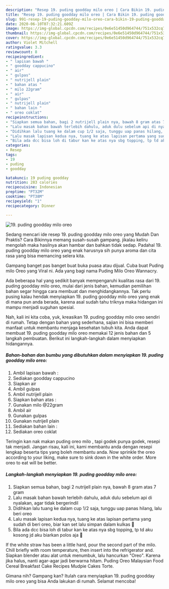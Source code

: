 ```yaml
---
description: "Resep 19. puding goodday milo oreo | Cara Bikin 19. puding goodday milo oreo Yang Bisa Manjain Lidah"
title: "Resep 19. puding goodday milo oreo | Cara Bikin 19. puding goodday milo oreo Yang Bisa Manjain Lidah"
slug: 991-resep-19-puding-goodday-milo-oreo-cara-bikin-19-puding-goodday-milo-oreo-yang-bisa-manjain-lidah
date: 2020-06-10T07:32:21.609Z
image: https://img-global.cpcdn.com/recipes/0e6e51450d964744/751x532cq70/19-puding-goodday-milo-oreo-foto-resep-utama.jpg
thumbnail: https://img-global.cpcdn.com/recipes/0e6e51450d964744/751x532cq70/19-puding-goodday-milo-oreo-foto-resep-utama.jpg
cover: https://img-global.cpcdn.com/recipes/0e6e51450d964744/751x532cq70/19-puding-goodday-milo-oreo-foto-resep-utama.jpg
author: Violet Mitchell
ratingvalue: 3.3
reviewcount: 8
recipeingredient:
- " lapisan bawah "
- " goodday cappucino"
- " air"
- " gulpas"
- " nutrijell plain"
- " bahan atas "
- " milo 22gram"
- " air"
- " gulpas"
- " nutrijell plain"
- " bahan lain "
- " oreo coklat"
recipeinstructions:
- "Siapkan semua bahan, bagi 2 nutrijell plain nya, bawah 8 gram atas 7 gram"
- "Lalu masak bahan bawah terlebih dahulu, aduk dulu sebelum api di nyalakan, agar tidak bergerindil"
- "Didihkan lalu tuang ke dalam cup 1/2 saja, tunggu uap panas hilang, lalu beri oreo"
- "Lalu masak lapisan kedua nya, tuang ke atas lapisan pertama yang sudah di beri oreo, biar kan set lalu simpan dalam kulkas 🤤"
- "Bila ada dcc bisa loh di tabur kan ke atas nya sbg topping, tp td aku kosong jd aku biarkan polos aja 😬"
categories:
- Resep
tags:
- 19
- puding
- goodday

katakunci: 19 puding goodday 
nutrition: 283 calories
recipecuisine: Indonesian
preptime: "PT32M"
cooktime: "PT38M"
recipeyield: "1"
recipecategory: Dinner

---
```



![19. puding goodday milo oreo](https://img-global.cpcdn.com/recipes/0e6e51450d964744/751x532cq70/19-puding-goodday-milo-oreo-foto-resep-utama.jpg)

Sedang mencari ide resep 19. puding goodday milo oreo yang Mudah Dan Praktis? Cara Bikinnya memang susah-susah gampang. jikalau keliru mengolah maka hasilnya akan hambar dan bahkan tidak sedap. Padahal 19. puding goodday milo oreo yang enak harusnya sih punya aroma dan cita rasa yang bisa memancing selera kita.

Gampang banget pas banget buat buka puasa atau dijual. Cuba buat Puding milo Oreo yang Viral ni. Ada yang bagi nama Puding Milo Oreo Wannacry.

Ada beberapa hal yang sedikit banyak mempengaruhi kualitas rasa dari 19. puding goodday milo oreo, mulai dari jenis bahan, kemudian pemilihan bahan segar hingga cara membuat dan menghidangkannya. Tak perlu pusing kalau hendak menyiapkan 19. puding goodday milo oreo yang enak di mana pun anda berada, karena asal sudah tahu triknya maka hidangan ini mampu menjadi suguhan spesial.


Nah, kali ini kita coba, yuk, kreasikan 19. puding goodday milo oreo sendiri di rumah. Tetap dengan bahan yang sederhana, sajian ini bisa memberi manfaat untuk membantu menjaga kesehatan tubuh kita. Anda dapat membuat 19. puding goodday milo oreo memakai 12 jenis bahan dan 5 langkah pembuatan. Berikut ini langkah-langkah dalam menyiapkan hidangannya.

<!--inarticleads1-->

##### Bahan-bahan dan bumbu yang dibutuhkan dalam menyiapkan 19. puding goodday milo oreo:

1. Ambil  lapisan bawah :
1. Sediakan  goodday cappucino
1. Siapkan  air
1. Ambil  gulpas
1. Ambil  nutrijell plain
1. Siapkan  bahan atas :
1. Gunakan  milo @22gram
1. Ambil  air
1. Gunakan  gulpas
1. Gunakan  nutrijell plain
1. Sediakan  bahan lain :
1. Sediakan  oreo coklat


Teringin kan nak makan puding oreo milo , tapi godek punya godek, resepi tak menjadi. Jangan risau, kali ini, kami membantu anda dengan resepi lengkap beserta tips yang boleh membantu anda. Now sprinkle the oreo according to your liking, make sure to sink down in the white order. More oreo to eat will be better. 

<!--inarticleads2-->

##### Langkah-langkah menyiapkan 19. puding goodday milo oreo:

1. Siapkan semua bahan, bagi 2 nutrijell plain nya, bawah 8 gram atas 7 gram
1. Lalu masak bahan bawah terlebih dahulu, aduk dulu sebelum api di nyalakan, agar tidak bergerindil
1. Didihkan lalu tuang ke dalam cup 1/2 saja, tunggu uap panas hilang, lalu beri oreo
1. Lalu masak lapisan kedua nya, tuang ke atas lapisan pertama yang sudah di beri oreo, biar kan set lalu simpan dalam kulkas 🤤
1. Bila ada dcc bisa loh di tabur kan ke atas nya sbg topping, tp td aku kosong jd aku biarkan polos aja 😬


If the white straw has been a little hard, pour the second part of the milo. Chill briefly with room temperature, then insert into the refrigerator and. Siapkan blender atau alat untuk menumbuk, lalu hancurkan &#34;Oreo&#34;. Karena jika halus, nanti agar-agar jadi berwarna hitam. Puding Oreo Malaysian Food Cereal Breakfast Cake Recipes Mudpie Cakes Torte. 

Gimana nih? Gampang kan? Itulah cara menyiapkan 19. puding goodday milo oreo yang bisa Anda lakukan di rumah. Selamat mencoba!

